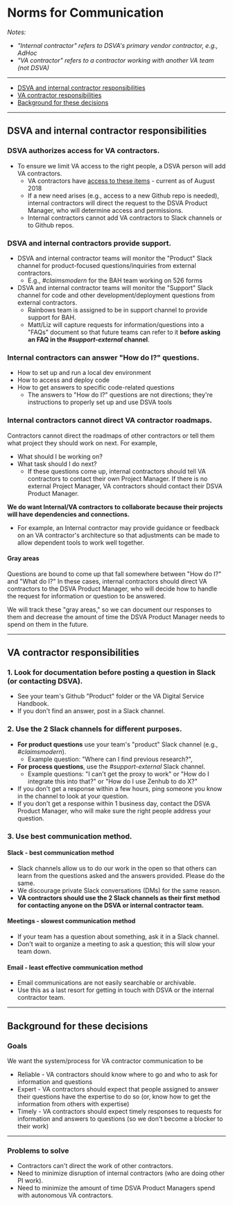 # Norms for Communication

*Notes:*
* *"Internal contractor" refers to DSVA's primary vendor contractor, e.g., AdHoc*
* *"VA contractor" refers to a contractor working with another VA team (not DSVA)*

<hr>

* [DSVA and internal contractor responsibilities](#dsva-and-internal-contractor-responsibilities)
* [VA contractor responsibilities](#va-contractor-responsibilities)
* [Background for these decisions](#background-for-these-decisions)

<hr>


## DSVA and internal contractor responsibilities

### DSVA authorizes access for VA contractors.

* To ensure we limit VA access to the right people, a DSVA person will add VA contractors.
  * VA contractors have [access to these items](external-team-access.md#github-repos---current) - current as of August 2018
  * If a new need arises (e.g., access to a new Github repo is needed), internal contractors will direct the request to the DSVA Product Manager, who will determine access and permissions.
  * Internal contractors cannot add VA contractors to Slack channels or to Github repos.

### DSVA and internal contractors provide support.
* DSVA and internal contractor teams will monitor the "Product" Slack channel for product-focused questions/inquiries from external contractors.
  * E.g., *#claimsmodern* for the BAH team working on 526 forms
* DSVA and internal contractor teams will monitor the "Support" Slack channel for code and other development/deployment questions from external contractors.
  * Rainbows team is assigned to be in support channel to provide support for BAH.
  * Matt/Liz will capture requests for information/questions into a "FAQs" document so that future teams can refer to it **before asking an FAQ in the *#support-external* channel**.


### Internal contractors can answer "How do I?" questions.

* How to set up and run a local dev environment
* How to access and deploy code
* How to get answers to specific code-related questions
  * The answers to "How do I?" questions are not directions; they're instructions to properly set up and use DSVA tools


### Internal contractors cannot direct VA contractor roadmaps.

Contractors cannot direct the roadmaps of other contractors or tell them what project they should work on next. For example,
* What should I be working on?
* What task should I do next?
  * If these questions come up, internal contractors should tell VA contractors to contact their own Project Manager. If there is no external Project Manager, VA contractors should contact their DSVA Product Manager.

**We do want Internal/VA contractors to collaborate because their projects will have dependencies and connections.**
* For example, an Internal contractor may provide guidance or feedback on an VA contractor's architecture so that adjustments can be made to allow dependent tools to work well together.


#### Gray areas

Questions are bound to come up that fall somewhere between "How do I?" and "What do I?" In these cases, internal contractors should direct VA contractors to the DSVA Product Manager, who will decide how to handle the request for information or question to be answered.

We will track these "gray areas," so we can document our responses to them and decrease the amount of time the DSVA Product Manager needs to spend on them in the future.


<hr>


## VA contractor responsibilities

### 1. Look for documentation before posting a question in Slack (or contacting DSVA).
* See your team's Github "Product" folder or the VA Digital Service Handbook.
* If you don't find an answer, post in a Slack channel.

### 2. Use the 2 Slack channels for different purposes.

* **For product questions** use your team's "product" Slack channel (e.g., *#claimsmodern*).
  * Example question: "Where can I find previous research?",
* **For process questions**, use the *#support-external* Slack channel.
  * Example questions: "I can't get the proxy to work" or "How do I integrate this into that?" or "How do I use Zenhub to do X?"
* If you don't get a response within a few hours, ping someone you know in the channel to look at your question.
* If you don't get a response within 1 business day, contact the DSVA Product Manager, who will make sure the right people address your question.


### 3. Use best communication method.

#### Slack - best communication method
* Slack channels allow us to do our work in the open so that others can learn from the questions asked and the answers provided. Please do the same.
* We discourage private Slack conversations (DMs) for the same reason.
* **VA contractors should use the 2 Slack channels as their first method for contacting anyone on the DSVA or internal contractor team.**

#### Meetings - slowest communication method
* If your team has a question about something, ask it in a Slack channel.
* Don't wait to organize a meeting to ask a question; this will slow your team down.

#### Email - least effective communication method
* Email communications are not easily searchable or archivable.
* Use this as a last resort for getting in touch with DSVA or the internal contractor team.


<hr>

## Background for these decisions

### Goals

We want the system/process for VA contractor communication to be

* Reliable - VA contractors should know where to go and who to ask for information and questions
* Expert - VA contractors should expect that people assigned to answer their questions have the expertise to do so (or, know how to get the information from others with expertise)
* Timely - VA contractors should expect timely responses to requests for information and answers to questions (so we don't become a blocker to their work)

<hr>

### Problems to solve

* Contractors can't direct the work of other contractors.
* Need to minimize disruption of internal contractors (who are doing other PI work).
* Need to minimize the amount of time DSVA Product Managers spend with autonomous VA contractors.
